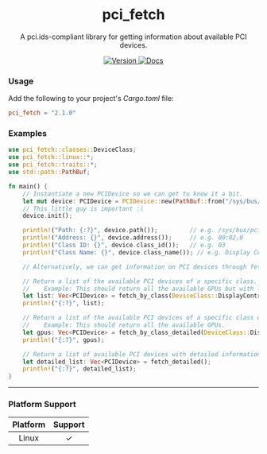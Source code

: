 <div align="center">
<h1>pci_fetch</h1>

A pci.ids-compliant library for getting information about available PCI devices.

<a href="https://crates.io/crates/pci_fetch">
    <img src="https://img.shields.io/crates/v/pci_fetch" alt="Version" />
</a>

<a href="https://docs.rs/crate/pci_fetch/">
    <img src="https://docs.rs/pci_fetch/badge.svg" alt="Docs" />
</a>

</div>

### Usage

Add the following to your project's *Cargo.toml* file:

```toml
pci_fetch = "2.1.0"
```

### Examples

```rust
use pci_fetch::classes::DeviceClass;
use pci_fetch::linux::*;
use pci_fetch::traits::*;
use std::path::PathBuf;

fn main() {
    // Instantiate a new PCIDevice so we can get to know it a bit.
    let mut device: PCIDevice = PCIDevice::new(PathBuf::from("/sys/bus/pci/devices/0000:00:02.0"));
    // This little guy is important :)
    device.init();

    println!("Path: {:?}", device.path());         // e.g. /sys/bus/pci/devices/0000:00:02.0
    println!("Address: {}", device.address());     // e.g. 00:02.0
    println!("Class ID: {}", device.class_id());   // e.g. 03
    println!("Class Name: {}", device.class_name()); // e.g. Display Controller

    // Alternatively, we can get information on PCI devices through fetching them in bulk!

    // Return a list of the available PCI devices of a specific class.
    //    Example: This should return all the available GPUs but with little amount of information.
    let list: Vec<PCIDevice> = fetch_by_class(DeviceClass::DisplayController);
    println!("{:?}", list);

    // Return a list of the available PCI devices of a specific class with detailed information.
    //    Example: This should return all the available GPUs.
    let gpus: Vec<PCIDevice> = fetch_by_class_detailed(DeviceClass::DisplayController);
    println!("{:?}", gpus);

    // Return a list of available PCI devices with detailed information.
    let detailed_list: Vec<PCIDevice> = fetch_detailed();
    println!("{:?}", detailed_list);
}

```

---

### Platform Support

| Platform  | Support |
| :-------: | :-----: |
| Linux     |    ✓    |
